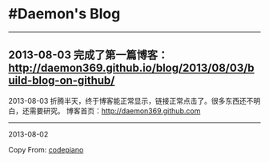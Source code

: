 #Daemon's Blog
===============

---------------
2013-08-03
完成了第一篇博客：http://daemon369.github.io/blog/2013/08/03/build-blog-on-github/
---------------
2013-08-03
折腾半天，终于博客能正常显示，链接正常点击了。很多东西还不明白，还需要研究。
博客首页：http://daemon369.github.com

---------------
2013-08-02

Copy From:
[codepiano](http://codepiano.github.io)
